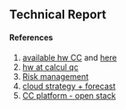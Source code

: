 ## Technical Report

#### References
1. [ available hw CC](https://www.computecanada.ca/techrenewal/) and [here](https://www.computecanada.ca/research-portal/accessing-resources/available-resources/)
1. [hw at calcul qc](http://www.calculquebec.ca/en/academic-research-services/infrastructures-services/)
1. [Risk management](https://www.computecanada.ca/research-portal/information-security/risk-management-policy/)
1. [cloud strategy + forecast](https://www.computecanada.ca/wp-content/uploads/2015/02/CloudStrategy2016-2019-forresearchersEXTERNAL-1.pdf)
1. [CC platform - open stack](https://www.openstack.org/software/)
